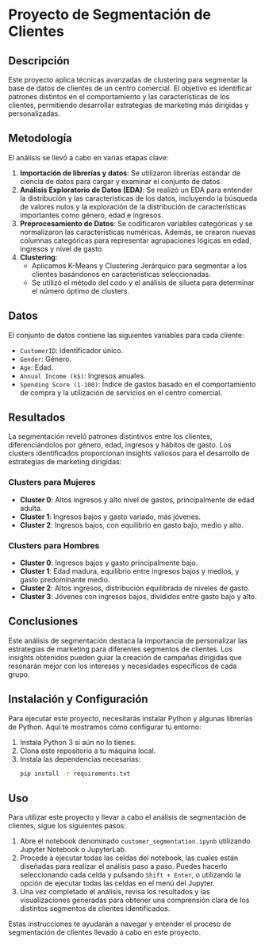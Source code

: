 # Proyecto de Segmentación de Clientes

## Descripción
Este proyecto aplica técnicas avanzadas de clustering para segmentar la base de datos de clientes de un centro comercial. El objetivo es identificar patrones distintos en el comportamiento y las características de los clientes, permitiendo desarrollar estrategias de marketing más dirigidas y personalizadas.

## Metodología
El análisis se llevó a cabo en varias etapas clave:

1. **Importación de librerías y datos**: Se utilizaron librerías estándar de ciencia de datos para cargar y examinar el conjunto de datos.
2. **Análisis Exploratorio de Datos (EDA)**: Se realizó un EDA para entender la distribución y las características de los datos, incluyendo la búsqueda de valores nulos y la exploración de la distribución de características importantes como género, edad e ingresos.
3. **Preprocesamiento de Datos**: Se codificaron variables categóricas y se normalizaron las características numéricas. Además, se crearon nuevas columnas categóricas para representar agrupaciones lógicas en edad, ingresos y nivel de gasto.
4. **Clustering**:
   - Aplicamos K-Means y Clustering Jerárquico para segmentar a los clientes basándonos en características seleccionadas.
   - Se utilizó el método del codo y el análisis de silueta para determinar el número óptimo de clusters.

## Datos
El conjunto de datos contiene las siguientes variables para cada cliente:
- `CustomerID`: Identificador único.
- `Gender`: Género.
- `Age`: Edad.
- `Annual Income (k$)`: Ingresos anuales.
- `Spending Score (1-100)`: Índice de gastos basado en el comportamiento de compra y la utilización de servicios en el centro comercial.

## Resultados
La segmentación reveló patrones distintivos entre los clientes, diferenciándolos por género, edad, ingresos y hábitos de gasto. Los clusters identificados proporcionan insights valiosos para el desarrollo de estrategias de marketing dirigidas:

### Clusters para Mujeres
- **Cluster 0**: Altos ingresos y alto nivel de gastos, principalmente de edad adulta.
- **Cluster 1**: Ingresos bajos y gasto variado, más jóvenes.
- **Cluster 2**: Ingresos bajos, con equilibrio en gasto bajo, medio y alto.

### Clusters para Hombres
- **Cluster 0**: Ingresos bajos y gasto principalmente bajo.
- **Cluster 1**: Edad madura, equilibrio entre ingresos bajos y medios, y gasto predominante medio.
- **Cluster 2**: Altos ingresos, distribución equilibrada de niveles de gasto.
- **Cluster 3**: Jóvenes con ingresos bajos, divididos entre gasto bajo y alto.

## Conclusiones
Este análisis de segmentación destaca la importancia de personalizar las estrategias de marketing para diferentes segmentos de clientes. Los insights obtenidos pueden guiar la creación de campañas dirigidas que resonarán mejor con los intereses y necesidades específicos de cada grupo.

## Instalación y Configuración
Para ejecutar este proyecto, necesitarás instalar Python y algunas librerías de Python. Aquí te mostramos cómo configurar tu entorno:

1. Instala Python 3 si aún no lo tienes.
2. Clona este repositorio a tu máquina local.
3. Instala las dependencias necesarias:
   ```bash
   pip install -r requirements.txt


## Uso
Para utilizar este proyecto y llevar a cabo el análisis de segmentación de clientes, sigue los siguientes pasos:

1. Abre el notebook denominado `customer_segmentation.ipynb` utilizando Jupyter Notebook o JupyterLab.
2. Procede a ejecutar todas las celdas del notebook, las cuales están diseñadas para realizar el análisis paso a paso. Puedes hacerlo seleccionando cada celda y pulsando `Shift + Enter`, o utilizando la opción de ejecutar todas las celdas en el menú del Jupyter.
3. Una vez completado el análisis, revisa los resultados y las visualizaciones generadas para obtener una comprensión clara de los distintos segmentos de clientes identificados.

Estas instrucciones te ayudarán a navegar y entender el proceso de segmentación de clientes llevado a cabo en este proyecto.

